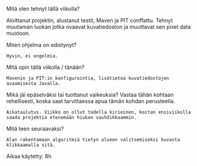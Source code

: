 

Mitä olen tehnyt tällä viikolla?

Aloittanut projektin, alustanut testit, Maven ja PIT conffattu.
Tehnyt muutaman luokan jotka ovaavat kuvatiedoston ja muuttavat sen pixel data muotoon.

Miten ohjelma on edistynyt?

    Hyvin, ei ongelmia.

Mitä opin tällä viikolla / tänään?

    Mavenin ja PIT:in konfigurointia, lisätietoa kuvatiedostojen avaamisesta Javalla.

Mikä jäi epäselväksi tai tuottanut vaikeuksia? Vastaa tähän kohtaan rehellisesti, koska saat tarvittaessa apua tämän kohdan perusteella.

    Aikataulutus. Viikko on ollut todella kirieinen, koitan ensiviikolla saada projektia etenemään hiukan vauhdikkaammin.

Mitä teen seuraavaksi?

    Alan rakentamaan algoritmiä tietyn alueen valitsemiseksi kuvasta klikkaamalla sitä.
    
 Aikaa käytetty: 8h

